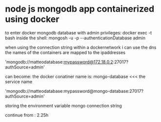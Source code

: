 # node js mongodb app containerized using docker

to enter docker mongodb database with admin privileges:
docker exec -t <the mongo container id> bash 
inside the shell:
mongosh -u <theusername> -p <thepassword> --authenticationDatabase admin

when using the connection string within a dockernetwork i can use the dns
the names of the containers are mapped to the ipaddresses

'mongodb://matteodatabase:mypassword@172.18.0.2:27017?authSource=admin'

can become: the docker conatiner name is: mongo-database  <<< the service name

'mongodb://matteodatabase:mypassword@mongo-database:27017?authSource=admin'

storing the environment variable mongo connection string

continue from : 2.25h

